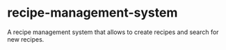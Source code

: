 # recipe-management-system
A recipe management system that allows to create recipes and search for new recipes.
